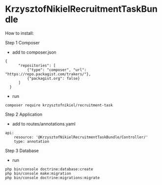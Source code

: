 KrzysztofNikielRecruitmentTaskBundle
==========================

How to install:

Step 1 Composer
 - add to composer.json
```
{
      "repositories": [
          {"type": "composer", "url": "https://repo.packagist.com/trakers/"},
          {"packagist.org": false}
      ]
  }
```
 - run 
```
composer require krzysztofnikiel/recruitment-task
```
Step 2 Application
 - add to routes/annotations.yaml
```
api:
    resource: '@KrzysztofNikielRecruitmentTaskBundle/Controller/'
    type: annotation
```
Step 3 Database
 - run
```
php bin/console doctrine:database:create
php bin/console make:migration
php bin/console doctrine:migrations:migrate
```